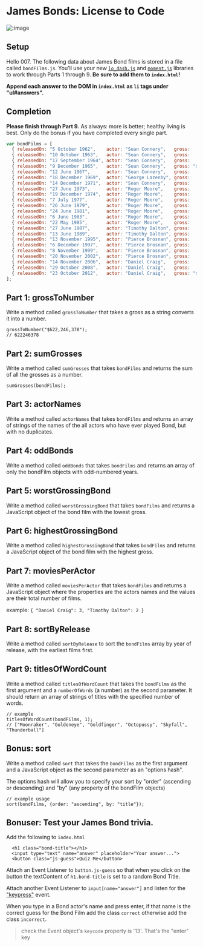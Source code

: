 # James Bonds: License to Code

![:image](http://nerdreactor.com/wp-content/uploads/2013/01/james_bond.jpg)

## Setup

Hello 007.  The following data about James Bond films is stored in a file called
`bondFilms.js`.  You'll use your new [`lo_dash.js`](lo_dash) and [`moment.js`](moment) libraries to work through
Parts 1 through 9. __Be sure to add them to `index.html`!__

__Append each answer to the DOM in `index.html` as `li` tags under "ul#answers".__

[low_dash]: https://lodash.com/docs
[moment]: http://momentjs.com/

## Completion

**Please finish through Part 9.** As always: more is
better; healthy living is best. Only do the bonus if you have completed every
single part.


```js
var bondFilms = [
  { releasedOn: "5 October 1962",    actor: "Sean Connery",   gross:   "$440,759,072", title: "Dr. No" },
  { releasedOn: "10 October 1963",   actor: "Sean Connery",   gross:   "$576,277,964", title: "From Russia with Love" },
  { releasedOn: "17 September 1964", actor: "Sean Connery",   gross:   "$912,257,512", title: "Goldfinger" },
  { releasedOn: "9 December 1965",   actor: "Sean Connery",   gross: "$1,014,941,117", title: "Thunderball" },
  { releasedOn: "12 June 1967",      actor: "Sean Connery",   gross:   "$756,544,419", title: "You Only Live Twice" },
  { releasedOn: "18 December 1969",  actor: "George Lazenby", gross:   "$505,899,782", title: "On Her Majesty's Secret Service" },
  { releasedOn: "14 December 1971",  actor: "Sean Connery",   gross:   "$648,514,469", title: "Diamonds Are Forever" },
  { releasedOn: "27 June 1973",      actor: "Roger Moore",    gross:   "$825,110,761", title: "Live and Let Die" },
  { releasedOn: "19 December 1974",  actor: "Roger Moore",    gross:   "$448,249,281", title: "The Man with the Golden Gun" },
  { releasedOn: "7 July 1977",       actor: "Roger Moore",    gross:   "$692,713,752", title: "The Spy Who Loved Me" },
  { releasedOn: "26 June 1979",      actor: "Roger Moore",    gross:   "$655,872,400", title: "Moonraker" },
  { releasedOn: "24 June 1981",      actor: "Roger Moore",    gross:   "$486,468,881", title: "For Your Eyes Only" },
  { releasedOn: "6 June 1983",       actor: "Roger Moore",    gross:   "$426,244,352", title: "Octopussy" },
  { releasedOn: "22 May 1985",       actor: "Roger Moore",    gross:   "$321,172,633", title: "A View to a Kill" },
  { releasedOn: "27 June 1987",      actor: "Timothy Dalton", gross:   "$381,088,866", title: "The Living Daylights" },
  { releasedOn: "13 June 1989",      actor: "Timothy Dalton", gross:   "$285,157,191", title: "Licence to Kill" },
  { releasedOn: "13 November 1995",  actor: "Pierce Brosnan", gross:   "$529,548,711", title: "Goldeneye" },
  { releasedOn: "6 December 1997",   actor: "Pierce Brosnan", gross:   "$478,946,402", title: "Tomorrow Never Dies" },
  { releasedOn: "8 November 1999",   actor: "Pierce Brosnan", gross:   "$491,617,153", title: "The World is Not Enough" },
  { releasedOn: "20 November 2002",  actor: "Pierce Brosnan", gross:   "$543,639,638", title: "Die Another Day" },
  { releasedOn: "14 November 2006",  actor: "Daniel Craig",   gross:   "$669,789,482", title: "Casino Royale" },
  { releasedOn: "29 October 2008",   actor: "Daniel Craig",   gross:   "$622,246,378", title: "Quantum of Solace" },
  { releasedOn: "23 October 2012",   actor: "Daniel Craig",   gross: "$1,108,561,008", title: "Skyfall" }
];
```

## Part 1: grossToNumber

Write a method called `grossToNumber` that takes a gross as a string converts it
into a number.

```
grossToNumber("$622,246,378");
// 622246378
```

## Part 2: sumGrosses

Write a method called `sumGrosses` that takes `bondFilms` and returns the sum of
all the grosses as a number.

```
sumGrosses(bondFilms);
```

## Part 3: actorNames

Write a method called `actorNames` that takes `bondFilms` and returns an array
of strings of the names of the all actors who have ever played Bond, but with no
duplicates.

## Part 4: oddBonds

Write a method called `oddBonds` that takes `bondFilms` and returns an array of
only the bondFilm objects with odd-numbered years.

## Part 5: worstGrossingBond

Write a method called `worstGrossingBond` that takes `bondFilms` and returns a
JavaScript object of the bond film with the lowest gross.

## Part 6: highestGrossingBond

Write a method called `highestGrossingBond` that takes `bondFilms` and returns a JavaScript object of the bond film with the highest gross.

## Part 7: moviesPerActor

Write a method called `moviesPerActor` that takes `bondFilms` and returns a JavaScript object where the properties are the actors names and the values are their total number of films.

example: `{ "Daniel Craig": 3, "Timothy Dalton": 2 }`

## Part 8: sortByRelease

Write a method called `sortByRelease` to sort the `bondFilms` array by year of release, with the earliest films first.

## Part 9: titlesOfWordCount

Write a method called `titlesOfWordCount` that takes the `bondFilms` as the first argument and a `numberOfWords` (a number) as the second parameter.  It should return an array of strings of titles with the specified number of words.

```
// example
titlesOfWordCount(bondFilms, 1);
// ["Moonraker", "Goldeneye", "Goldfinger", "Octopussy", "Skyfall", "Thunderball"]
```

## Bonus: sort

Write a method called `sort` that takes the `bondFilms` as the first argument
and a JavaScript object as the second parameter as an "options hash".

The options hash will allow you to specify your sort by "order" (ascending or descending) and "by" (any property of the bondFilm objects)

```
// example usage
sort(bondFilms, {order: "ascending", by: "title"});
```

## Bonuser: Test your James Bond trivia.

Add the following to `index.html`

```
  <h1 class="bond-title"></h1>
  <input type="text" name="answer" placeholder="Your answer...">
  <button class="js-guess">Quiz Me</button>
```

Attach an Event Listener to `button.js-guess`  so that when you click on the
button the textContent of `h1.bond-title` is set to a random Bond Title.

Attach another Event Listener to `input[name="answer"]` and listen for the
["keypress"][keypress] event.


When you type in a Bond actor's name and press enter, if that
name is the correct guess for the Bond Film add the class `correct` otherwise
add the class `incorrect`.

> check the Event object's `keycode` property is '13'. That's the "enter" key

[keypress]: https://developer.mozilla.org/en-US/docs/Web/Events/keypress

